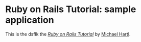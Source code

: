 # Ruby on Rails Tutorial: sample application

This is the dsflk
the [*Ruby on Rails Tutorial*](http://railstutorial.org/)
by [Michael Hartl](http://michaelhartl.com/).
